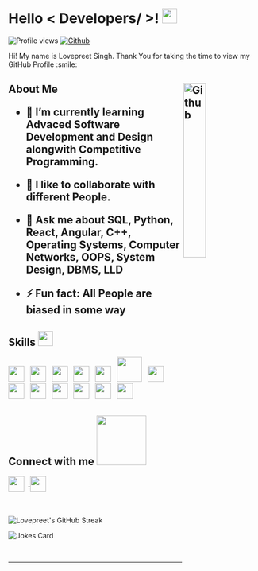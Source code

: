 <h1> Hello < Developers/ >! <img src = "https://raw.githubusercontent.com/MartinHeinz/MartinHeinz/master/wave.gif" width = 30px> </h1>
<p align='center'>
</p>


![Profile views](https://visitor-badge.glitch.me/badge?page_id=alphadecodex)
[![Github](https://img.shields.io/github/followers/AlphaDecodeX?label=Follow&style=social)](https://github.com/alphadecodex)

<div size='20px'> Hi! My name is Lovepreet Singh. Thank You for taking the time to view my GitHub Profile :smile: 
</div>

<h2> About Me

<img width="30%" align="right" alt="Github" src="https://user-images.githubusercontent.com/56597655/167241072-155428db-d1f7-4424-96e0-2ac3396f1b4b.png" />

- 🔭 I’m currently learning Advaced Software Development and Design alongwith Competitive Programming.
  
- 👯 I like to collaborate with different People.
  
- 💬 Ask me about SQL, Python, React, Angular, C++, Operating Systems, Computer Networks, OOPS, System Design, DBMS, LLD
  
- ⚡ Fun fact: All People are biased in some way

<h2> Skills <img src = "https://media2.giphy.com/media/QssGEmpkyEOhBCb7e1/giphy.gif?cid=ecf05e47a0n3gi1bfqntqmob8g9aid1oyj2wr3ds3mg700bl&rid=giphy.gif" width = 30px> </h2>
  <div style = "color: red;">
<a> <img width ='32px' src ='https://raw.githubusercontent.com/rahulbanerjee26/githubAboutMeGenerator/main/icons/python.svg'> </a>&nbsp;
<a > <img width ='32px' src ='https://raw.githubusercontent.com/rahulbanerjee26/githubAboutMeGenerator/main/icons/reactjs.svg'> </a>&nbsp;
<a > <img width ='32px' src ='https://raw.githubusercontent.com/rahulbanerjee26/githubAboutMeGenerator/main/icons/javascript.svg'> </a>&nbsp;
<a  > <img width ='32px' src ='https://raw.githubusercontent.com/rahulbanerjee26/githubAboutMeGenerator/main/icons/scikit.svg'> </a>&nbsp;
<a  > <img width ='32px' src ='https://raw.githubusercontent.com/rahulbanerjee26/githubAboutMeGenerator/main/icons/c.svg'> </a>&nbsp;
<a  > <img width ='50px' src ='https://cdn.freebiesupply.com/logos/thumbs/2x/nodejs-1-logo.png'> </a>&nbsp;    
<a  > <img width ='32px' src ='https://img.icons8.com/color/480/tensorflow.png'> </a>&nbsp;
<a  > <img width ='32px' src ='https://upload.wikimedia.org/wikipedia/commons/8/87/Sql_data_base_with_logo.png'> </a>&nbsp;
<a  > <img width ='32px' src ='https://raw.githubusercontent.com/rahulbanerjee26/githubAboutMeGenerator/main/icons/cpp.svg'> </a>&nbsp;
<a  > <img width ='32px' src ='https://raw.githubusercontent.com/rahulbanerjee26/githubAboutMeGenerator/main/icons/css.svg'> </a>&nbsp;
<a  > <img width ='32px' src ='https://raw.githubusercontent.com/rahulbanerjee26/githubAboutMeGenerator/main/icons/html.svg'> </a>&nbsp;
<a  > <img width ='32px' src ='https://upload.wikimedia.org/wikipedia/commons/thumb/2/27/PHP-logo.svg/2560px-PHP-logo.svg.png'> </a>&nbsp;
<a  > <img width ='32px' src ='https://upload.wikimedia.org/wikipedia/commons/thumb/6/6f/Ethereum-icon-purple.svg/1200px-Ethereum-icon-purple.svg.png'> </a>
</div>

<h2> Connect with me <img src='https://raw.githubusercontent.com/ShahriarShafin/ShahriarShafin/main/Assets/handshake.gif' width="100px"> </h2>
<a href = 'https://www.linkedin.com/in/lovepreet-singh-a18a19191/'> <img width = '32px' align= 'center' src="https://raw.githubusercontent.com/rahulbanerjee26/githubAboutMeGenerator/main/icons/linked-in-alt.svg"/></a> 
<!-- <a href = 'https://www.twitter.com/NoobCoder07'> <img width = '32px' align= 'center' src="https://raw.githubusercontent.com/rahulbanerjee26/githubAboutMeGenerator/main/icons/twitter.svg"/></a>  -->
<!-- <a href = 'https://medium.com/@adityadeshmukh7350'> <img width = '32px' align= 'center' src="https://raw.githubusercontent.com/rahulbanerjee26/githubAboutMeGenerator/main/icons/medium.svg"/></a>  -->
<!-- <a href = 'http://aditya664.me/'> <img width = '32px' align= 'center' src="https://raw.githubusercontent.com/rahulbanerjee26/githubAboutMeGenerator/main/icons/portfolio.png"/></a>  -->
&nbsp;<a href = 'https://www.github.com/AlphaDecodeX'> <img width = '32px' align= 'center' src="https://raw.githubusercontent.com/rahulbanerjee26/githubAboutMeGenerator/main/icons/github.svg"/></a>
  
<br>
<br>
  <br>
  

![Lovepreet's GitHub Streak](https://github-readme-streak-stats.herokuapp.com/?user=AlphaDecodeX&theme=tokyonight)<br>

![Jokes Card](https://readme-jokes.vercel.app/api?theme=tokyonight)


<br>


-----
